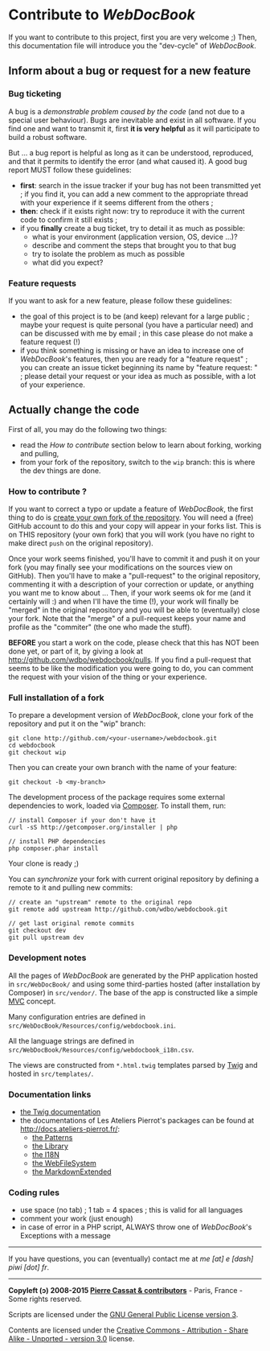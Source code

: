 Contribute to *WebDocBook*
=======================


If you want to contribute to this project, first you are very welcome ;) Then, this documentation
file will introduce you the "dev-cycle" of *WebDocBook*.


Inform about a bug or request for a new feature
-----------------------------------------------

### Bug ticketing

A bug is a *demonstrable problem caused by the code* (and not due to a special user behaviour).
Bugs are inevitable and exist in all software. If you find one and want to transmit it, first
**it is very helpful** as it will participate to build a robust software.

But ... a bug report is helpful as long as it can be understood, reproduced, and that it permits to
identify the error (and what caused it). A good bug report MUST follow these guidelines:

-   **first**: search in the issue tracker if your bug has not been transmitted yet ; if you find it,
    you can add a new comment to the appropriate thread with your experience if it seems different
    from the others ;
-   **then**: check if it exists right now: try to reproduce it with the current code to confirm it still exists ;
-   if you **finally** create a bug ticket, try to detail it as much as possible:
    -   what is your environment (application version, OS, device ...)?
    -   describe and comment the steps that brought you to that bug
    -   try to isolate the problem as much as possible
    -   what did you expect?


### Feature requests

If you want to ask for a new feature, please follow these guidelines:

-   the goal of this project is to be (and keep) relevant for a large public ; maybe your request
    is quite personal (you have a particular need) and can be discussed with me by email ; in this
    case please do not make a feature request (!)
-   if you think something is missing or have an idea to increase one of *WebDocBook*'s features, then
    you are ready for a "feature request" ; you can create an issue ticket beginning its name by
    "feature request: " ; please detail your request or your idea as much as possible, with a lot 
    of your experience.


Actually change the code
------------------------


First of all, you may do the following two things:

-   read the *How to contribute* section below to learn about forking, working and pulling,
-   from your fork of the repository, switch to the `wip` branch: this is where the dev things are done.


### How to contribute ?

If you want to correct a typo or update a feature of *WebDocBook*, the first thing to do is
[create your own fork of the repository](http://help.github.com/articles/fork-a-repo).
You will need a (free) GitHub account to do this and your copy will appear in your forks list.
This is on THIS repository (your own fork) that you will work (you have no right to make 
direct `push` on the original repository).

Once your work seems finished, you'll have to commit it and push it on your fork (you may 
finally see your modifications on the sources view on GitHub). Then you'll have to make a 
"pull-request" to the original repository, commenting it with a description of your correction or
update, or anything you want me to know about ... Then, if your work seems ok for me 
(and it certainly will :) and when I'll have the time (!), your work will finally be 
"merged" in the original repository and you will be able to (eventually) close your fork. 
Note that the "merge" of a pull-request keeps your name and profile as the "commiter" 
(the one who made the stuff).

**BEFORE** you start a work on the code, please check that this has NOT been done yet, or part
of it, by giving a look at <http://github.com/wdbo/webdocbook/pulls>. If you 
find a pull-request that seems to be like the modification you were going to do, you can 
comment the request with your vision of the thing or your experience.


### Full installation of a fork

To prepare a development version of *WebDocBook*, clone your fork of the repository and
put it on the "wip" branch:

    git clone http://github.com/<your-username>/webdocbook.git
    cd webdocbook
    git checkout wip

Then you can create your own branch with the name of your feature:

    git checkout -b <my-branch>

The development process of the package requires some external dependencies to work, loaded via
[Composer](http://getcomposer.org/). To install them, run:

    // install Composer if your don't have it
    curl -sS http://getcomposer.org/installer | php

    // install PHP dependencies
    php composer.phar install

Your clone is ready ;)

You can *synchronize* your fork with current original repository by defining a remote to it
and pulling new commits:

    // create an "upstream" remote to the original repo
    git remote add upstream http://github.com/wdbo/webdocbook.git

    // get last original remote commits
    git checkout dev
    git pull upstream dev


### Development notes

All the pages of *WebDocBook* are generated by the PHP application hosted in `src/WebDocBook/` and
using some third-parties hosted (after installation by Composer) in `src/vendor/`. The base
of the app is constructed like a simple [MVC](http://en.wikipedia.org/wiki/Model%E2%80%93view%E2%80%93controller)
concept.

Many configuration entries are defined in `src/WebDocBook/Resources/config/webdocbook.ini`.

All the language strings are defined in `src/WebDocBook/Resources/config/webdocbook_i18n.csv`.

The views are constructed from `*.html.twig` templates parsed by [Twig](http://twig.sensiolabs.org/)
and hosted in `src/templates/`.


### Documentation links

-   [the Twig documentation](http://twig.sensiolabs.org/documentation)
-   the documentations of Les Ateliers Pierrot's packages can be found at <http://docs.ateliers-pierrot.fr/>:
    - [the Patterns](http://docs.ateliers-pierrot.fr/patterns)
    - [the Library](http://docs.ateliers-pierrot.fr/library)
    - [the I18N](http://docs.ateliers-pierrot.fr/internationalization)
    - [the WebFileSystem](http://docs.ateliers-pierrot.fr/webfilesystem)
    - [the MarkdownExtended](http://docs.ateliers-pierrot.fr/markdown-extended)


### Coding rules

-   use space (no tab) ; 1 tab = 4 spaces ; this is valid for all languages
-   comment your work (just enough)
-   in case of error in a PHP script, ALWAYS throw one of *WebDocBook*'s Exceptions with a message


----

If you have questions, you can (eventually) contact me at *me [at] e [dash] piwi [dot] fr*.

----
**Copyleft (ↄ) 2008-2015 [Pierre Cassat & contributors](http://webdocbook.com/)** - Paris, France - Some rights reserved.

Scripts are licensed under the [GNU General Public License version 3](http://www.gnu.org/licenses/gpl.html).

Contents are licensed under the [Creative Commons - Attribution - Share Alike - Unported - version 3.0](http://creativecommons.org/licenses/by-sa/3.0/) license.
